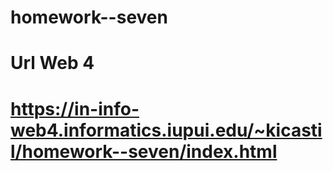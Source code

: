 # homework--seven

# Url Web 4
# https://in-info-web4.informatics.iupui.edu/~kicastil/homework--seven/index.html
